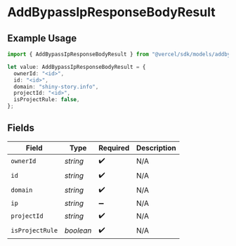 # AddBypassIpResponseBodyResult

## Example Usage

```typescript
import { AddBypassIpResponseBodyResult } from "@vercel/sdk/models/addbypassipop.js";

let value: AddBypassIpResponseBodyResult = {
  ownerId: "<id>",
  id: "<id>",
  domain: "shiny-story.info",
  projectId: "<id>",
  isProjectRule: false,
};
```

## Fields

| Field              | Type               | Required           | Description        |
| ------------------ | ------------------ | ------------------ | ------------------ |
| `ownerId`          | *string*           | :heavy_check_mark: | N/A                |
| `id`               | *string*           | :heavy_check_mark: | N/A                |
| `domain`           | *string*           | :heavy_check_mark: | N/A                |
| `ip`               | *string*           | :heavy_minus_sign: | N/A                |
| `projectId`        | *string*           | :heavy_check_mark: | N/A                |
| `isProjectRule`    | *boolean*          | :heavy_check_mark: | N/A                |